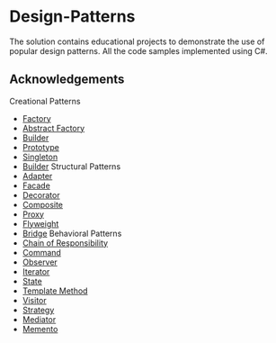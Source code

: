 
# Design-Patterns

The solution contains educational projects to demonstrate the use of popular design patterns.
All the code samples implemented using C#.

## Acknowledgements
Creational Patterns
 - [Factory](###)
 - [Abstract Factory](###)
 - [Builder](###)
 - [Prototype](###)
 - [Singleton](###)
 - [Builder](###)
Structural Patterns
 - [Adapter](###)
 - [Facade](###)
 - [Decorator](###)
 - [Composite](###)
 - [Proxy](###)
 - [Flyweight](###)
 - [Bridge](###)
Behavioral Patterns
 - [Chain of Responsibility](###)
 - [Command](###)
 - [Observer](###)
 - [Iterator](###)
 - [State](###)
 - [Template Method](###)
 - [Visitor](###)
 - [Strategy](###)
 - [Mediator](###)
 - [Memento](###)

